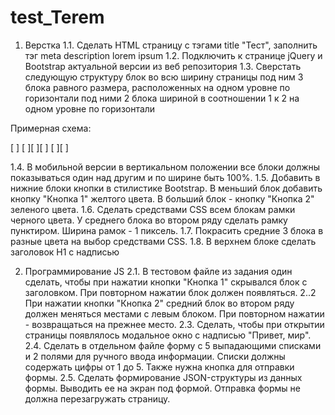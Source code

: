# test_Terem

1. Верстка
1.1. Сделать HTML страницу с тэгами title "Тест", заполнить тэг meta
description lorem ipsum
1.2. Подключить к странице jQuery и Bootstrap актуальной версии из веб
репозитория
1.3. Сверстать следующую структуру
блок во всю ширину страницы
под ним 3 блока равного размера, расположенных на одном уровне по горизонтали
под ними 2 блока шириной в соотношении 1 к 2 на одном уровне по горизонтали

Примерная схема:

[ ]
[ ][ ][ ]
[ ][ ]

1.4. В мобильной версии в вертикальном положении все блоки должны
показываться один над другим и по ширине быть 100%.
1.5. Добавить в нижние блоки кнопки в стилистике Bootstrap. В меньший
блок добавить кнопку "Кнопка 1" желтого цвета. В больший блок - кнопку
"Кнопка 2" зеленого цвета.
1.6. Сделать средствами CSS всем блокам рамки черного цвета. У среднего
блока во втором ряду сделать рамку пунктиром. Ширина рамок - 1
пиксель.
1.7. Покрасить средние 3 блока в разные цвета на выбор средствами CSS.
1.8. В верхнем блоке сделать заголовок H1 с надписью

2. Программирование JS
2.1. В тестовом файле из задания один сделать, чтобы при нажатии кнопки
"Кнопка 1" скрывался блок с заголовком. При повторном нажатии блок
должен появляться.
2..2 При нажатии кнопки "Кнопка 2" средний блок во втором ряду должен
меняться местами с левым блоком. При повторном нажатии - возвращаться
на прежнее место.
2.3. Сделать, чтобы при открытии страницы появлялось модальное окно с
надписью "Привет, мир".
2.4. Сделать в отдельном файле форму с 5 выпадающими списками и 2
полями для ручного ввода информации. Списки должны содержать цифры от
1 до 5. Также нужна кнопка для отправки формы.
2.5. Сделать формирование JSON-структуры из данных формы. Выводить ее
на экран под формой. Отправка формы не должна перезагружать страницу.
